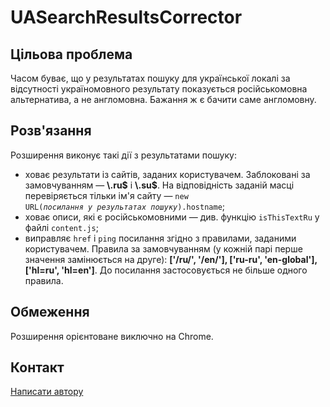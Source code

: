# UASearchResultsCorrector

## Цільова проблема

Часом буває, що у результатах пошуку для української локалі за відсутності україномовного результату показується російськомовна альтернатива, а не англомовна. Бажання ж є бачити саме англомовну.

## Розв'язання

Розширення виконує такі дії з результатами пошуку: 

- ховає результати із сайтів, заданих користувачем. Заблоковані за замовчуванням — **\\.ru\$** і **\\.su\$**. На відповідність заданій масці перевіряється тільки ім'я сайту — <code>new URL(*посилання у результатах пошуку*).hostname</code>;
- ховає описи, які є російськомовними — див. функцію <code>isThisTextRu</code> у файлі <code>content.js</code>;
- виправляє <code>href</code> і <code>ping</code> посилання згідно з правилами, заданими користувачем. Правила за замовчуванням (у кожній парі перше значення замінюється на друге): **['/ru/', '/en/'], ['ru-ru', 'en-global'], ['hl=ru', 'hl=en']**. До посилання застосовується не більше одного правила.

## Обмеження

Розширення орієнтоване виключно на Chrome.

## Контакт

[Написати автору](mailto:dying.escape+UASearchResultsCorrector@gmail.com)



